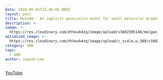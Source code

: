 ```yaml
---
date: 2020-06-01T23:48:05.000Z
layout: post
title: MolGAN - An implicit generative model for small molecular graphs
description: >-
image: >-
  https://res.cloudinary.com/dthouk4zq/image/upload/v1602305146/molgan_y8ngh7.png
optimized_image: >-
  https://res.cloudinary.com/dthouk4zq/image/upload/c_scale,w_380/v1602305146/molgan_y8ngh7.png
category: GNN
tags:
  - GNN
author: Jayeon-Lee
---
```

[YouTube](https://youtu.be/ct0joqjM508)